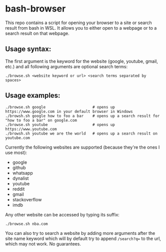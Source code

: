 # bash-browser

This repo contains a script for opening your browser to a site or search result from bash in WSL.
It allows you to either open to a webpage or to a search result on that webpage.

## Usage syntax:

The first argument is the keyword for the website (google, youtube, gmail, etc.) and all following arguments
are optional search terms:

```
./browse.sh <website keyword or url> <search terms separated by spaces>
``` 

## Usage examples:

```
./browse.sh google                     # opens up https://www.google.com in your default browser in Windows
./browsh.sh google how to foo a bar    # opens up a search result for "how to foo a bar" on google.com
./browse.sh youtube                    # opens up https://www.youtube.com
./browsh.sh youtube we are the world   # opens up a search result on youtube.com
```

Currently the following websites are supported (because they're the ones I use most):

- google
- github
- whatsapp
- dynalist
- youtube
- reddit
- gmail
- stackoverflow
- imdb


Any other website can be accessed by typing its suffix:

```
./browse.sh nba.com
```

You can also try to search a website by adding more arguments after the site name keyword
which will by default try to append `/search?q=` to the url, which may not work. No guarantees.

